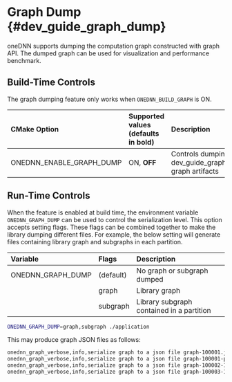 Graph Dump {#dev_guide_graph_dump}
==================================

oneDNN supports dumping the computation graph constructed with graph API. The
dumped graph can be used for visualization and performance benchmark.

## Build-Time Controls

The graph dumping feature only works when `ONEDNN_BUILD_GRAPH` is ON.

| CMake Option                | Supported values (defaults in bold) | Description
| :---                        | :---                                | :---
| ONEDNN_ENABLE_GRAPH_DUMP    | ON, **OFF**                         | Controls dumping (@ref dev_guide_graph_dump) graph artifacts

## Run-Time Controls

When the feature is enabled at build time, the environment variable
`ONEDNN_GRAPH_DUMP` can be used to control the serialization level. This option
accepts setting flags. These flags can be combined together to make the library
dumping different files. For example, the below setting will generate files
containing library graph and subgraphs in each partition.

| Variable                  | Flags            | Description
| :---                      | :---             |:---
| ONEDNN_GRAPH_DUMP         | (default)        | No graph or subgraph dumped
|                           | graph            | Library graph
|                           | subgraph         | Library subgraph contained in a partition

```bash
ONEDNN_GRAPH_DUMP=graph,subgraph ./application
```

This may produce graph JSON files as follows:

```markdown
onednn_graph_verbose,info,serialize graph to a json file graph-100001.json
onednn_graph_verbose,info,serialize graph to a json file graph-100001-partitioning.json
onednn_graph_verbose,info,serialize graph to a json file graph-100002-1313609102600373579.json
onednn_graph_verbose,info,serialize graph to a json file graph-100003-12829238476173481280.json
```
